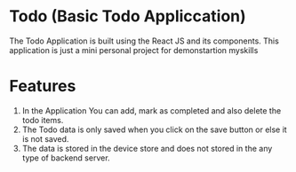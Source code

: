 # Todo (Basic Todo Appliccation)
The Todo Application is built using the React JS and its components.
This application is just a mini personal project for demonstartion myskills


# Features
1) In the Application You can add, mark as completed and also delete the todo items.
2) The Todo data is only saved when you click on the save button or else it is not saved.
3) The data is stored in the device store and does not stored in the any type of backend server.

